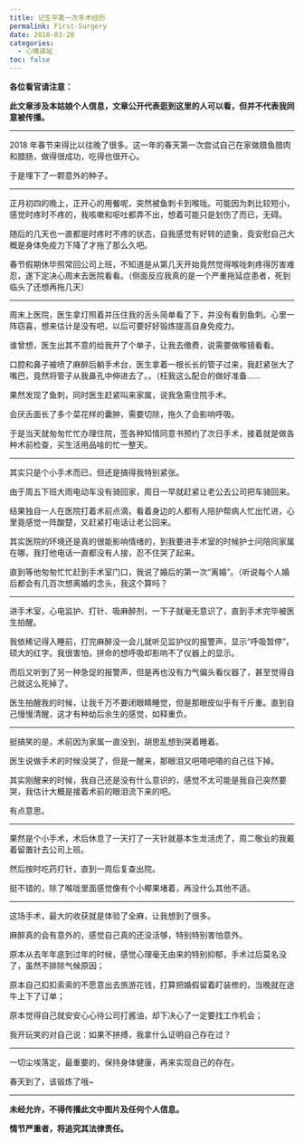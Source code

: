 ```yaml
---
title: 记生平第一次手术经历
permalink: First-Surgery
date: 2018-03-28
categories:
  - 心情驿站
toc: false
---
```


**各位看官请注意：**

**此文章涉及本姑娘个人信息，文章公开代表逛到这里的人可以看，但并不代表我同意被传播。**

<!--more-->

----

2018 年春节来得比以往晚了很多。这一年的春天第一次尝试自己在家做腊鱼腊肉和腊肠，做得很成功，吃得也很开心。

于是埋下了一颗意外的种子。

----

正月初四的晚上，正开心的用餐呢，突然被鱼刺卡到喉咙。可能因为刺比较短小，感觉时疼时不疼的，我咳嗽和呕吐都弄不出，想着可能只是划伤了而已，无碍。

随后的几天也一直都是时疼时不疼的状态，自我感觉有好转的迹象，竟安慰自己大概是身体免疫力下降了才拖了那么久吧。

春节假期休毕照常回公司上班，不知道是从第几天开始竟然觉得喉咙刺疼得厉害难忍，遂下定决心周末去医院看看。（侧面反应我真的是一个严重拖延症患者，死到临头了还想再拖几天）

----

周末上医院，医生拿灯照着并压住我的舌头简单看了下，并没有看到鱼刺。心里一阵窃喜，想来估计是没有吧，以后可要好好锻炼提高自身免疫力。

谁曾想，医生出其不意的给我开了个单子，让我去缴费，说需要做喉镜看看。

口腔和鼻子被喷了麻醉后躺手术台，医生拿着一根长长的管子过来，我赶紧张大了嘴巴，竟然将管子从我鼻孔中伸进去了。。（枉我这么配合的做好准备……

果然发现了鱼刺，同时医生赶紧叫来家属，说我急需住院手术。

会厌舌面长了多个菜花样的囊肿，需要切除，拖久了会影响呼吸。

于是当天就匆匆忙忙办理住院，签各种知情同意书预约了次日手术，接着就是做各种术前检查，买生活用品啥的忙一整天。

----

其实只是个小手术而已，但还是搞得我特别紧张。

由于周五下班大雨电动车没有骑回家，周日一早就赶紧让老公去公司把车骑回来。

结果独自一人在医院打着术前点滴，看着身边的人都有人陪护帮病人忙出忙进，心里竟感觉一阵酸楚，又赶紧打电话让老公回来。

其实医院的环境还是真的很能影响情绪的，到我要进手术室的时候护士问陪同家属在哪，我打他电话一直都没有人接，忍不住哭了起来。

直到等他匆匆忙忙赶到手术室门口，我说了婚后的第一次“离婚”。（听说每个人婚后都会有几百次想离婚的念头，我这个算吗？

----

进手术室，心电监护、打针、吸麻醉剂，一下子就毫无意识了，直到手术完毕被医生拍醒。

我依稀记得入睡前，打完麻醉没一会儿就听见监护仪的报警声，显示“呼吸暂停”，硕大的红字。我很害怕，拼命的想呼吸却影响不了仪器上的显示。

而后又听到了另一种急促的报警声，但是再也没有力气偏头看仪器了，甚至觉得自己就这么死掉了。

医生拍醒我的时候，让我千万不要闭眼睛睡觉，但是那眼皮似乎有千斤重。直到自己慢慢清醒，这才有种劫后余生的感觉，如释重负。

----

挺搞笑的是，术前因为家属一直没到，胡思乱想到哭着睡着。

医生说做手术的时候没哭了，但是一醒来，那眼泪又吧嗒吧嗒的自己往下掉。

其实刚醒来的时候，我自己还是没有什么意识的，感觉不太可能是我自己突然要哭，我估计大概是接着术前的眼泪流下来的吧。

有点意思。

----

果然是个小手术，术后休息了一天打了一天针就基本生龙活虎了，周二敬业的我戴着留置针去公司上班。

然后按时吃药打针，直到一周后复查出院。

挺不错的，除了喉咙里面感觉像有个小椰果堵着，再没什么其他不适。

----

这场手术，最大的收获就是体验了全麻，让我想到了很多。

麻醉真的会有意外的，感觉自己真的还没活够，特别特别害怕意外。

原本从去年年底到过年的时候，感觉心理毫无由来的特别抑郁，手术过后莫名没了，虽然不排除气候原因；

原本自己扣扣索索的不愿意出去旅游花钱，打算把婚假留着盯装修的，当晚就在途牛上下了订单；

原本觉得自己就安安心心待公司打酱油，却下决心了一定要找工作机会；

我开玩笑的对自己说：如果不拼搏，我拿什么证明自己存在过？

----

一切尘埃落定，最重要的，保持身体健康，再来实现自己的存在。

春天到了，该锻炼了哦~

----

**未经允许，不得传播此文中图片及任何个人信息。**

**情节严重者，将追究其法律责任。**
